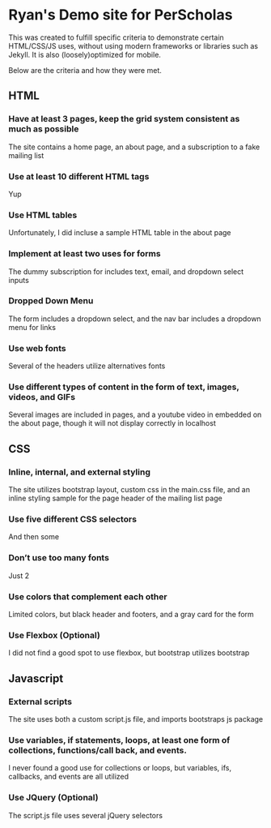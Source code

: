 # Ryan's Demo site for PerScholas

This was created to fulfill specific criteria to demonstrate certain HTML/CSS/JS uses, without using modern frameworks or libraries such as Jekyll. It is also (loosely)optimized for mobile.

Below are the criteria and how they were met.

## HTML

### Have at least 3 pages, keep the grid system consistent as much as possible
The site contains a home page, an about page, and a subscription to a fake mailing list
### Use at least 10 different HTML tags
Yup
### Use HTML tables
Unfortunately, I did incluse a sample HTML table in the about page
### Implement at least two uses for forms
The dummy subscription for includes text, email, and dropdown select inputs
### Dropped Down Menu
The form includes a dropdown select, and the nav bar includes a dropdown menu for links
### Use web fonts
Several of the headers utilize alternatives fonts
### Use different types of content in the form of text, images, videos, and GIFs
Several images are included in pages, and a youtube video in embedded on the about page, though it will not display correctly in localhost

## CSS
### Inline, internal, and external styling
The site utilizes bootstrap layout, custom css in the main.css file, and an inline styling sample for the page header of the mailing list page
### Use five different CSS selectors
And then some
### Don’t use too many fonts
Just 2
### Use colors that complement each other
Limited colors, but black header and footers, and a gray card for the form
### Use Flexbox (Optional)
I did not find a good spot to use flexbox, but bootstrap utilizes bootstrap

## Javascript
### External scripts
The site uses both a custom script.js file, and imports bootstraps js package
### Use variables, if statements, loops, at least one form of collections, functions/call back, and events.
I never found a good use for collections or loops, but variables, ifs, callbacks, and events are all utilized

### Use JQuery (Optional)
The script.js file uses several jQuery selectors
